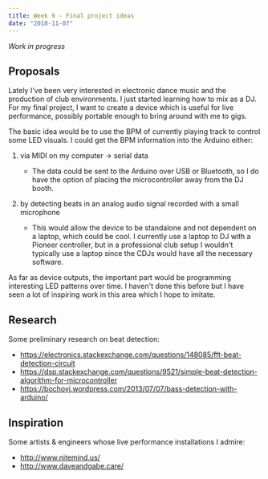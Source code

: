 ```yaml
---
title: Week 9 - Final project ideas
date: "2018-11-07"
---
```


_Work in progress_

## Proposals

Lately I've been very interested in electronic dance music and the production of club environments. I just started learning how to mix as a DJ. For my final project, I want to create a device which is useful for live performance, possibly portable enough to bring around with me to gigs.

The basic idea would be to use the BPM of currently playing track to control some LED visuals. I could get the BPM information into the Arduino either:

1. via MIDI on my computer &rarr; serial data
    - The data could be sent to the Arduino over USB or Bluetooth, so I do have the option of placing the microcontroller away from the DJ booth.

2. by detecting beats in an analog audio signal recorded with a small microphone
    - This would allow the device to be standalone and not dependent on a laptop, which could be cool. I currently use a laptop to DJ with a Pioneer controller, but in a professional club setup I wouldn't typically use a laptop since the CDJs would have all the necessary software.

As far as device outputs, the important part would be programming interesting LED patterns over time. I haven't done this before but I have seen a lot of inspiring work in this area which I hope to imitate.


## Research

Some preliminary research on beat detection:

- https://electronics.stackexchange.com/questions/148085/fft-beat-detection-circuit
- https://dsp.stackexchange.com/questions/9521/simple-beat-detection-algorithm-for-microcontroller
- https://bochovj.wordpress.com/2013/07/07/bass-detection-with-arduino/


## Inspiration

Some artists & engineers whose live performance installations I admire:

- http://www.nitemind.us/
- http://www.daveandgabe.care/
